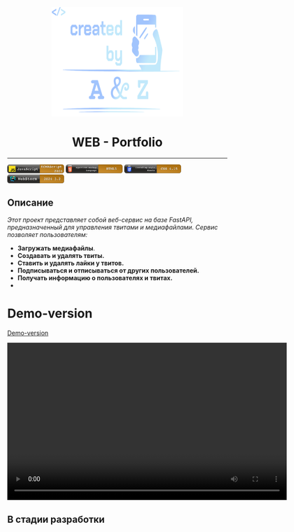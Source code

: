 <div align="center">
  <img src="/assets/images/logo.png" alt="Demo" width="300" height="250">
  <h1>WEB - Portfolio</h1>
</div>

<hr />

<img src="assets/images/skills/javaSCRP.png" alt="Demo" width="130" height="20"> <img src="assets/images/skills/HTML5.png" alt="Demo" width="130" height="20"> <img src="assets/images/skills/CSS 4.15_.png" alt="Demo" width="130" height="20"> <img src="assets/images/skills/webst.png" alt="Demo" width="130" height="20">

## Описание

*Этот проект представляет собой веб-сервис на базе FastAPI, предназначенный для управления твитами и медиафайлами. 
Сервис позволяет пользователям:*

- **Загружать медиафайлы**.
- **Создавать и удалять твиты.**
- **Ставить и удалять лайки у твитов.**
- **Подписываться и отписываться от других пользователей.**
- **Получать информацию о пользователях и твитах.**
- 
# Demo-version 
[Demo-version](https://github.com/user-attachments/assets/ee3d20bb-003d-4239-b60e-c1a3da054100)

<video width="640" height="360" controls>
  <source src="https://github.com/user-attachments/assets/ee3d20bb-003d-4239-b60e-c1a3da054100" type="video/mp4">
  Your browser does not support the video tag.
</video>

## В стадии разработки
